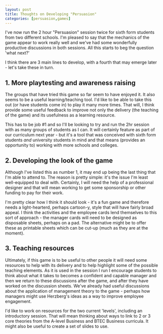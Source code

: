 ```yaml
---
layout: post
title: Thoughts on Developing "Persuasion"
categories: [persuasion,games]
---
```


I've now run the 2 hour "Persuasion" session twice for sixth form students from two different schools. I'm pleased to say that the mechanics of the game appear to work really well and we've had some wonderfully productive discussions in both sessions. All this starts to beg the question 'what next?'

I think there are 3 main lines to develop, with a fourth that may emerge later - let's take these in turn.

## 1. More playtesting and awareness raising

The groups that have tried this game so far seem to have enjoyed it. It also seems to be a useful learning/teaching tool. I'd like to be able to take this out (or have students come in) to play it many more times. That will, I think provide some useful feedback to improve not only the delivery (the teaching of the game) and its usefulness as a learning resource.

This has to be job #1 and so I'll be looking to try and run the 2hr session with as many groups of students as I can. It will certainly feature as part of our curriculum next year - but it's a tool that was conceived with sixth form students *and* university students in mind and that means (provides an opportunity to) working with more schools and colleges.

## 2. Developing the look of the game

Although I've listed this as number 1, it may end up being the last thing that I'm able to attend to. The reason is pretty simple: it's the issue I'm least well-equipped to deal with. Certainly, I will need the help of a professional designer and that will mean working to get some sponsorship or other funding to pay for their work.

I'm pretty clear how I think it should look - it's a fun game and therefore needs a light-hearterd, perhaps cartoon-y, style that will have fairly broad appeal. I think the activities and the employee cards lend themselves to this sort of approach - the manager cards will need to be designed as disposable sheets, perhaps on a pad. The alternative might be to offer these as printable sheets which can be cut-up (much as they are at the moment).

## 3. Teaching resources

Ultimately, if this game is to be useful to other people it will need some resources to help with its delivery and to help highlight some of the possible teaching elements. As it is used in the session I run I encourage students to think about what it takes to becomes a confident and capable manager and then we return to these discussions after the game, and after they have worked on the discussion sheets. We've already had useful discussions about the application of management theory to the game - perhaps how managers might use Herzberg's ideas as a way to improve employee engagement.

I'd like to work on resources for the two current 'levels', including an introductory session. That will mean thinking about ways to link to 2 or 3 core theories from the A-level Business and BTEC Business curricula. It might also be useful to create a set of slides to use.
